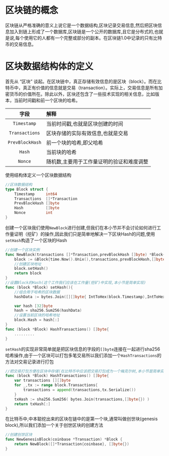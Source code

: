 # 区块链的概念

区块链从严格准确的意义上说它是一个数据结构,区块记录交易信息,然后把区块信息加入到链上形成了一个数据库,区块链是一个公开的数据库,且它是分布式的,也就是说,每个使用它的人都有一个完整或部分的副本。在区块链1.0中记录的只有比特币的交易信息。

# 区块数据结构体的定义

首先从 “区块” 谈起。在区块链中，真正存储有效信息的是区块（block）。而在比特币中，真正有价值的信息就是交易（transaction）。实际上，交易信息是所有加密货币的价值所在。除此以外，区块还包含了一些技术实现的相关信息，比如版本，当前时间戳和前一个区块的哈希。

字段            | 解释
:----:          | :----
`Timestamp`     | 当前时间戳,也就是区块创建的时间
`Transactions`  | 区块存储的实际有效信息,也就是交易
`PrevBlockHash` | 前一个块的哈希,即父哈希
`Hash`          | 当前块的哈希
`Nonce`         | 随机数,主要用于工作量证明的验证和难度调整

使用结构体定义一个区块数据结构

```go
//区块数据结构
type Block struct {
	Timestamp     int64
	Transactions  []*Transaction
	PrevBlockHash []byte
	Hash          []byte
	Nonce         int
}
```

创建一个区块我们使用`NewBlock`进行创建,但我们在本小节并不会讨论如何进行工作量证明（挖矿）的操作,因此我们只是简单地解决一下区块Hash的问题,使用`setHash`构造了一个区块的Hash

```go
//创建一个区块实例
func NewBlock(transactions []*Transaction,prevBlockHash []byte) *Block{
	block := &Block{time.Now().Unix(),transactions,prevBlockHash,[]byte{},0}
	//创建区块地址
	block.setHash()
	return block
}
//设置Block的Hash(这个工作我们应该在工作量(挖矿)中实现,本小节是简单实现)
func (block *Block) setHash(){
	//组合用于哈希的区块数据
	hashData := bytes.Join([][]byte{ IntToHex(block.Timestamp),IntToHex(int64(block.Nonce)),block.HashTransactions(),block.PrevBlockHash},[]byte{})

	var hash [32]byte 
	hash = sha256.Sum256(hashData)
	//设置当前区块的哈希地址
	block.Hash = hash[:]
}
func (block *Block) HashTransactions() []byte{
    .........
}
```

`setHash`的实现非常简单就是把区块信息的字段的`[]byte`连接在一起进行sha256哈希操作,由于一个区块可以打包多笔交易所以我们添加一个`HashTransactions`的方法对交易记录进行打包

```go
//把交易打包方便在区块中存储(在比特币中应该把交易打包成为一个梅克尔树,本小节是简单实现)
func (block *Block) HashTransactions() []byte{
	var transactions [][]byte 
	for _,tx := range block.Transactions{
		transactions = append(transactions,tx.Serialize())
	}
	txHash := sha256.Sum256( bytes.Join(transactions,[]byte{}) )
	return txHash[:]
}
```

在比特币中,中本聪挖出来的区块在链中的是第一个块,通常叫做创世块(genesis block),所以我们添加一个关于创世区块的创建方法

```go
//创建创世区块
func NewGenesisBlock(coinbase *Transaction) *Block {
	return NewBlock([]*Transaction{coinbase}, []byte{})
}
```